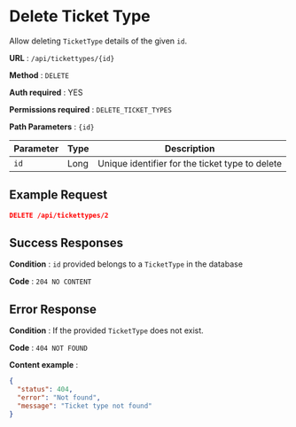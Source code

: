 # Delete Ticket Type

Allow deleting `TicketType` details of the given `id`.

**URL** : `/api/tickettypes/{id}`

**Method** : `DELETE`

**Auth required** : YES

**Permissions required** : `DELETE_TICKET_TYPES`

**Path Parameters** : `{id}`

| Parameter | Type | Description                                     |
| --------- | ---- | ----------------------------------------------- |
| `id`      | Long | Unique identifier for the ticket type to delete |

## Example Request

```json
DELETE /api/tickettypes/2
```

## Success Responses

**Condition** : `id` provided belongs to a `TicketType` in the database

**Code** : `204 NO CONTENT`

## Error Response

**Condition** : If the provided `TicketType` does not exist.

**Code** : `404 NOT FOUND`

**Content example** :

```json
{
  "status": 404,
  "error": "Not found",
  "message": "Ticket type not found"
}
```
